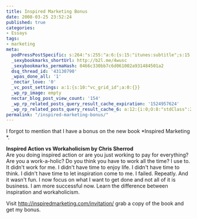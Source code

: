 ```yaml
---
title: Inspired Marketing Bonus
date: 2008-03-25 23:52:24
published: true
categories:
- Essays
tags:
- marketing
meta:
  podPressPostSpecific: s:264:"s:255:"a:6:{s:15:"itunes:subtitle";s:15:"##PostExcerpt##";s:14:"itunes:summary";s:15:"##PostExcerpt##";s:15:"itunes:keywords";s:17:"##WordPressCats##";s:13:"itunes:author";s:10:"##Global##";s:15:"itunes:explicit";s:7:"Default";s:12:"itunes:block";s:7:"Default";}";";
  _sexybookmarks_shortUrl: http://b2l.me/4wusc
  _sexybookmarks_permaHash: 0466c330bb7c6d061002a931484501a2
  dsq_thread_id: '43130790'
  _wpas_done_all: '1'
  _nectar_love: '0'
  _vc_post_settings: a:1:{s:10:"vc_grid_id";a:0:{}}
  _wp_rp_image: empty
  nectar_blog_post_view_count: '154'
  _wp_rp_related_posts_query_result_cache_expiration: '1524957624'
  _wp_rp_related_posts_query_result_cache_6: a:12:{i:0;O:8:"stdClass":2:{s:7:"post_id";s:4:"1259";s:5:"score";s:17:"69.28429646434708";}i:1;O:8:"stdClass":2:{s:7:"post_id";s:3:"402";s:5:"score";s:17:"64.45570588668521";}i:2;O:8:"stdClass":2:{s:7:"post_id";s:3:"624";s:5:"score";s:17:"61.90814107704568";}i:3;O:8:"stdClass":2:{s:7:"post_id";s:3:"695";s:5:"score";s:18:"61.788276395452286";}i:4;O:8:"stdClass":2:{s:7:"post_id";s:3:"673";s:5:"score";s:17:"60.71341023513453";}i:5;O:8:"stdClass":2:{s:7:"post_id";s:3:"700";s:5:"score";s:17:"58.33576422891194";}i:6;O:8:"stdClass":2:{s:7:"post_id";s:3:"370";s:5:"score";s:18:"56.836833052990855";}i:7;O:8:"stdClass":2:{s:7:"post_id";s:3:"615";s:5:"score";s:17:"55.85231935401028";}i:8;O:8:"stdClass":2:{s:7:"post_id";s:3:"620";s:5:"score";s:18:"54.282149011239525";}i:9;O:8:"stdClass":2:{s:7:"post_id";s:3:"625";s:5:"score";s:17:"49.75768006936041";}i:10;O:8:"stdClass":2:{s:7:"post_id";s:2:"98";s:5:"score";s:17:"43.67718539291921";}i:11;O:8:"stdClass":2:{s:7:"post_id";s:4:"1267";s:5:"score";s:17:"37.85947820088971";}}
permalink: "/inspired-marketing-bonus/"
---
```

I forgot to mention that I have a bonus on the new book  *Inspired Marketing *.

**Inspired Action vs Workaholicism by Chris Sherrod**<br />
Are you doing inspired action or are you just working to pay for everything? Are you a work-a-holic? Do you think you have to work all the time? I use to. It didn't work for me. I didn't have time to enjoy life. I didn't have time to think. I didn't have time to let inspiration come to me. I failed. Repeatly. And it wasn't fun. I now focus on what I want to get done and not all of it is business. I am more successful now.  Learn the difference between inspiration and workaholicism.

Visit <a href="http://inspiredmarketing.com/invitation/" title="http://inspiredmarketing.com/invitation/" rel="nofollow">http://inspiredmarketing.com/invitation/</a> grab a copy of the book and get my bonus.
